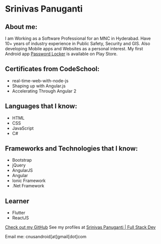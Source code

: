 # Srinivas Panuganti

## About me:

I am Working as a Software Professional for an MNC in Hyderabad. Have 10+ years of industry experience in Public Safety, Security and GIS. 
Also developing Mobile apps and Websites as a personal interest. My first Android app [Password Locker](https://play.google.com/store/apps/details?id=com.cnus.epasswordlocker) is available on Play Store.


## Certificates from CodeSchool:
- real-time-web-with-node-js 
- Shaping up with Angular.js
- Accelerating Through Angular 2 


## Languages that I know:

- HTML
- CSS
- JavaScript
- C#


## Frameworks and Technologies that I know:

- Bootstrap
- jQuery
- AngularJS
- Angular
- Ionic Framework
- .Net Framework

## Learner

- Flutter
- ReactJS



[Check out my GitHub](https://github.com/cnuis2cool)
See my profiles at [Srinivas Panuganti | Full Stack Dev](https://cnuis2cool.github.io/)

Email me: cnusandroid[at]gmail[dot]com